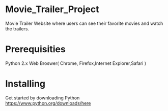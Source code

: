 # Movie_Trailer_Project
Movie Trailer Website where users can see their favorite movies and watch the trailers. 

# Prerequisities
Python 2.x
Web Broswer( Chrome, Firefox,Internet Explorer,Safari )

# Installing
Get started by downloading Python https://www.python.org/downloads/here

